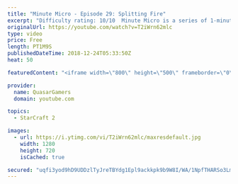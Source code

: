 ```yaml
---
title: "Minute Micro - Episode 29: Splitting Fire"
excerpt: "Difficulty rating: 10/10  Minute Micro is a series of 1-minute videos explaining how to perform common micro techniques. This episode is on splitting fire to avoid overkill.  twitch.tv/Quasarprintf"
originalUrl: https://youtube.com/watch?v=T2iWrn62mlc
type: video
price: Free
length: PT1M9S
publishedDateTime: 2018-12-24T05:33:50Z
heat: 50

featuredContent: "<iframe width=\"800\" height=\"500\" frameborder=\"0\" src=\"https://www.youtube.com/embed/T2iWrn62mlc\" allow=\"accelerometer; autoplay; encrypted-media; gyroscope; picture-in-picture\" allowfullscreen></iframe>"

provider:
  name: QuasarGamers
  domain: youtube.com

topics:
  - StarCraft 2

images:
  - url: https://i.ytimg.com/vi/T2iWrn62mlc/maxresdefault.jpg
    width: 1280
    height: 720
    isCached: true

secured: "uqfi3yod9hD9UDDzlTyJreTBYdg1Epl9ackkpk9b9W8I/WA/1NpfTHARSo3LmGefGQDaGuneJf1Rj2JJz7fcYuy5+0aHN7tG4NxZZagUMT5CPCl3zYfrChPOC27ThYwuy0ntDSCM79JDEyOkplVtFEo1uK0bzZCkcESMUsi1XT/qwbV8xGivnkIF4ZKl29au4atkcpCFm46emjl5fp8foedqTaY1FIK4dLQP12NNLcgbqjPpY9zJ6xJjfFKKDC4B+yOvQxcbIXJ0XjbLZheKvl8Mr7xkYcUatLJ6D3BDPguZwrXCsZ1OpAV+PRHTeUByAQJqiQD1oMDWvSYh8S56VON5rXGDHPbYZa6u+SzzEZvykU76flVMaYCJrmm2YHNO88RIvC63Zw39hUwAvwfkexPoof2R/WwyeSERTFnw/KY=;uVJn9sRbmY1LyN59ESHvVA=="
---
```


